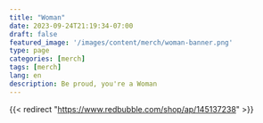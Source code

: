 ```yaml
---
title: "Woman"
date: 2023-09-24T21:19:34-07:00
draft: false
featured_image: '/images/content/merch/woman-banner.png'
type: page
categories: [merch]
tags: [merch]
lang: en
description: Be proud, you're a Woman
---
```


{{< redirect "https://www.redbubble.com/shop/ap/145137238" >}}
